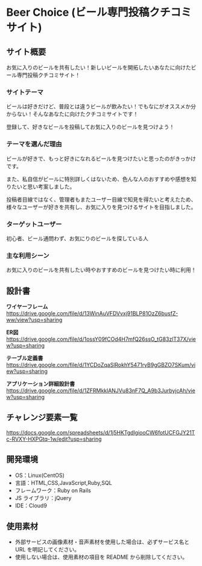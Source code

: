 # Beer Choice (ビール専門投稿クチコミサイト)

## サイト概要
お気に入りのビールを共有したい！新しいビールを開拓したいあなたに向けたビール専門投稿クチコミサイト！

### サイトテーマ

ビールは好きだけど、普段とは違うビールが飲みたい！でもなにがオススメか分からない！そんなあなたに向けたクチコミサイトです！

登録して、好きなビールを投稿してお気に入りのビールを見つけよう！

### テーマを選んだ理由

ビールが好きで、もっと好きになれるビールを見つけたいと思ったのがきっかけです。

また、私自信がビールに特別詳しくはないため、色んな人のおすすめや感想を知りたいと思い考案しました。

投稿者目線ではなく、管理者もまたユーザー目線で知見を得たいと考えたため、様々なユーザーが好きを共有し、お気に入りを見つけるサイトを目指しました。

### ターゲットユーザー

初心者、ビール通問わず、お気にりのビールを探している人

### 主な利用シーン

お気に入りのビールを共有したい時やおすすめのビールを見つけたい時に利用！

## 設計書

__ワイヤーフレーム__
<https://drive.google.com/file/d/13WinAuVFDVvxj91BLP81OzZ6busfZ-ww/view?usp=sharing>

__ER図__
<https://drive.google.com/file/d/1ossY09fCOd4H7mfQ26ssO_tG83zlT37X/view?usp=sharing>

__テーブル定義書__
<https://drive.google.com/file/d/1YCDoZqaSlRokhY5471ryB9gGBZO7SKum/view?usp=sharing>

__アプリケーション詳細設計書__
<https://drive.google.com/file/d/1ZFRMkklANJVu83nF7Q_A9b3JurbyjcAh/view?usp=sharing>

## チャレンジ要素一覧

<https://docs.google.com/spreadsheets/d/1j5HKTgdlgiooCW6fotUCFGJY21Tc-RVXY-HXPGtq-1w/edit?usp=sharing>

## 開発環境

- OS：Linux(CentOS)
- 言語：HTML,CSS,JavaScript,Ruby,SQL
- フレームワーク：Ruby on Rails
- JS ライブラリ：jQuery
- IDE：Cloud9

## 使用素材

- 外部サービスの画像素材・音声素材を使用した場合は、必ずサービス名と URL を明記してください。
- 使用しない場合は、使用素材の項目を README から削除してください。
